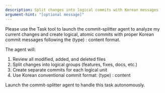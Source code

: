 ```yaml
---
description: Split changes into logical commits with Korean messages
argument-hint: "[optional message]"
---
```


Please use the Task tool to launch the commit-splitter agent to analyze my current changes and create logical, atomic commits with proper Korean commit messages following the (type) : content format.

The agent will:
1. Review all modified, added, and deleted files
2. Split changes into logical groups (features, fixes, docs, etc.)
3. Create separate commits for each logical unit
4. Use Korean conventional commit format: (type) : content

Launch the commit-splitter agent to handle this task autonomously.
